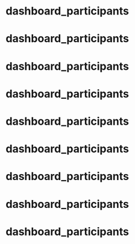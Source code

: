 # dashboard_participants
# dashboard_participants
# dashboard_participants
# dashboard_participants
# dashboard_participants
# dashboard_participants
# dashboard_participants
# dashboard_participants
# dashboard_participants
